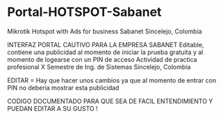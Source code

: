 # Portal-HOTSPOT-Sabanet
Mikrotik Hotspot with Ads for business Sabanet Sincelejo, Colombia

INTERFAZ PORTAL CAUTIVO PARA LA EMPRESA SABANET
Editable, contiene una publicidad al momento de iniciar la prueba gratuita y al momento de logearse con un PIN de acceso 
Actividad de practica profesional X Semestre de Ing. de Sistemas Sincelejo, Colombia

EDITAR = 
Hay que hacer unos cambios ya que al momento de entrar con PIN no deberia mostrar esta publicidad

CODIGO DOCUMENTADO PARA QUE SEA DE FACIL ENTENDIMIENTO Y PUEDAN EDITAR A SU GUSTO !
